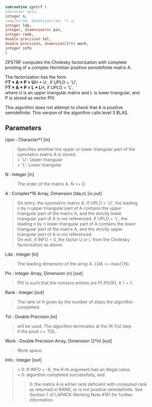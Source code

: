 ```fortran  
subroutine zpstrf (  
character uplo,  
integer n,  
complex*16, dimension(lda, *) a,  
integer lda,  
integer, dimension(n) piv,  
integer rank,  
double precision tol,  
double precision, dimension(2*n) work,  
integer info  
)  
```  
  
ZPSTRF computes the Cholesky factorization with complete  
pivoting of a complex Hermitian positive semidefinite matrix A.  
  
The factorization has the form  
P**T * A * P = U**H * U ,  if UPLO = 'U',  
P**T * A * P = L  * L**H,  if UPLO = 'L',  
where U is an upper triangular matrix and L is lower triangular, and  
P is stored as vector PIV.  
  
This algorithm does not attempt to check that A is positive  
semidefinite. This version of the algorithm calls level 3 BLAS.  
  
## Parameters  
Uplo : Character*1 [in]  
> Specifies whether the upper or lower triangular part of the  
> symmetric matrix A is stored.  
> = 'U':  Upper triangular  
> = 'L':  Lower triangular  
  
N : Integer [in]  
> The order of the matrix A.  N >= 0.  
  
A : Complex*16 Array, Dimension (lda,n) [in,out]  
> On entry, the symmetric matrix A.  If UPLO = 'U', the leading  
> n by n upper triangular part of A contains the upper  
> triangular part of the matrix A, and the strictly lower  
> triangular part of A is not referenced.  If UPLO = 'L', the  
> leading n by n lower triangular part of A contains the lower  
> triangular part of the matrix A, and the strictly upper  
> triangular part of A is not referenced.  
> On exit, if INFO = 0, the factor U or L from the Cholesky  
> factorization as above.  
  
Lda : Integer [in]  
> The leading dimension of the array A.  LDA >= max(1,N).  
  
Piv : Integer Array, Dimension (n) [out]  
> PIV is such that the nonzero entries are P( PIV(K), K ) = 1.  
  
Rank : Integer [out]  
> The rank of A given by the number of steps the algorithm  
> completed.  
  
Tol : Double Precision [in]  
> will be used. The algorithm terminates at the (K-1)st step  
> if the pivot <= TOL.  
  
Work : Double Precision Array, Dimension (2*n) [out]  
> Work space.  
  
Info : Integer [out]  
> < 0: If INFO = -K, the K-th argument had an illegal value,  
> = 0: algorithm completed successfully, and  
> > 0: the matrix A is either rank deficient with computed rank  
> as returned in RANK, or is not positive semidefinite. See  
> Section 7 of LAPACK Working Note #161 for further  
> information.  
  
